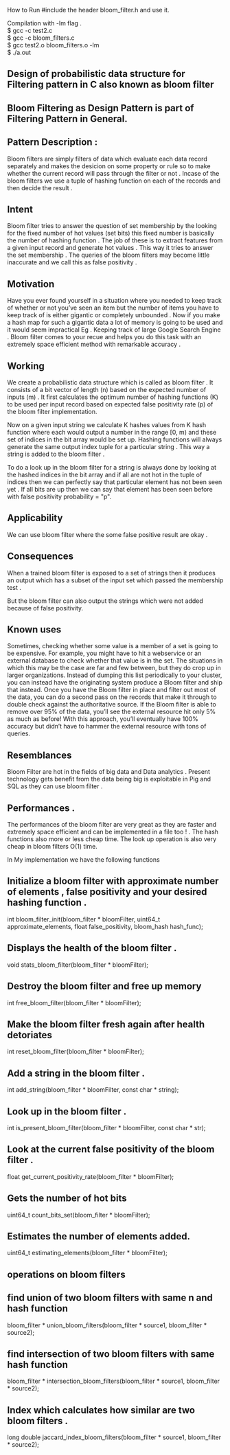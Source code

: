 How to Run 
#include the header bloom_filter.h and use it. 

Compilation with -lm flag .<br>
$ gcc -c test2.c<br>
$ gcc -c bloom_filters.c<br> 
$ gcc test2.o bloom_filters.o -lm<br>
$ ./a.out<br>


## Design of probabilistic data structure for Filtering pattern in C also known as bloom filter  

## Bloom Filtering as Design Pattern is part of Filtering Pattern in General. 

## Pattern Description : 

Bloom filters are simply filters of data which evaluate each data record separately 
and makes the desicion on some property or rule so to make whether the current record 
will pass through the filter or not . Incase of the bloom filters we use a tuple of 
hashing function on each of the records and then decide the result . 

## Intent

Bloom filter tries to answer the question of set membership by the looking for the 
fixed number of hot values (set bits) this fixed number is basically the number of 
hashing function . The job of these is to extract features from a given input record 
and generate hot values . This way it tries to answer the set membership . 
The queries of the bloom filters may become little inaccurate and we call this 
as false positivity . 

## Motivation 

Have you ever found yourself in a situation where you needed to keep track of whether
or not you’ve seen an item but the number of items you have to keep track of is either 
gigantic or completely unbounded . Now if you make a hash map for such a gigantic data 
a lot of memory is going to be used and it would seem impractical Eg . Keeping 
track of large Google Search Engine . Bloom filter comes to your recue and helps 
you do this task with an extremely space efficient method with remarkable accuracy . 

## Working 

We create a probabilistic data structure which is called as bloom filter . 
It consists of a bit vector of length (n) based on the expected number of inputs 
(m) . It first calculates the optimum number of hashing functions (K) to be used per input 
record based on expected false positivity rate (p) of the bloom filter implementation. 

Now on a given input string we calculate K hashes values from K hash function where each would output
a number in the range [0, m) and these set of indices in the bit array would be set up. 
Hashing functions will always generate the same output index tuple for a particular string . 
This way a string is added to the bloom filter . 

To do a look up in the bloom filter for a string is always done by looking at the hashed indices in 
the bit array and if all are not hot in the tuple of indices then we can perfectly say that particular
element has not been seen yet . 
If all bits are up then we can say that element has been seen before with false positivity probability = "p".

## Applicability 

We can use bloom filter where the some false positive result are okay . 

## Consequences 

When a trained bloom filter is exposed to a set of strings then it produces an output which has 
a subset of the input set which passed the membership test . 

But the bloom filter can also output the strings which were not added because of false positivity.  

## Known uses

Sometimes, checking whether some value is a member of a set is going to be expensive. For example, you might have to hit a webservice or an external database to check whether that value is in the set. The situations in which this may be the case are far and few between, but they do crop up in larger organizations. Instead of dumping this list periodically to your cluster, you can instead have the originating system produce a Bloom filter and ship that instead. Once you have the Bloom filter in place and filter out most of the data, you can do a second pass on the records that make it through to double check against the authoritative source. If the Bloom filter is able to remove over 95% of the data, you’ll see the external resource hit only 5% as much as before! With this approach, you’ll eventually have 100% accuracy but didn’t have to hammer the external resource with tons of queries. 

## Resemblances 

Bloom Filter are hot in the fields of big data and Data analytics . Present technology gets benefit from the data being 
big is exploitable in Pig and SQL as they can use bloom filter . 

## Performances . 

The performances of the bloom filter are very great as they are faster and extremely space efficient and can be 
implemented in a file too ! . The hash functions also more or less cheap time. 
The look up operation is also very cheap in bloom filters O(1) time. 


In My implementation we have the following functions 

## Initialize a bloom filter with approximate number of elements , false positivity and your desired hashing function . 
int bloom_filter_init(bloom_filter * bloomFilter, uint64_t approximate_elements, float false_positivity, bloom_hash hash_func); 

## Displays the health of the bloom filter . 
void stats_bloom_filter(bloom_filter * bloomFilter); 

## Destroy the bloom filter and free up memory 
int free_bloom_filter(bloom_filter * bloomFilter);  

## Make the bloom filter fresh again after health detoriates 
int reset_bloom_filter(bloom_filter * bloomFilter); 

## Add a string in the bloom filter . 
int add_string(bloom_filter * bloomFilter, const char * string); 

## Look up in the bloom filter . 
int is_present_bloom_filter(bloom_filter * bloomFilter, const char * str);  

## Look at the current false positivity of the bloom filter . 
float get_current_positivity_rate(bloom_filter * bloomFilter);  

## Gets the number of hot bits 
uint64_t count_bits_set(bloom_filter * bloomFilter);

## Estimates the number of elements added. 
uint64_t estimating_elements(bloom_filter * bloomFilter);


## operations on bloom filters 

## find union of two bloom filters with same n and hash function
bloom_filter * union_bloom_filters(bloom_filter * source1, bloom_filter * source2);  

## find intersection of two bloom filters with same hash function  
bloom_filter * intersection_bloom_filters(bloom_filter * source1, bloom_filter * source2); 

## Index which calculates how similar are two bloom filters .
long double jaccard_index_bloom_filters(bloom_filter * source1, bloom_filter * source2); 

